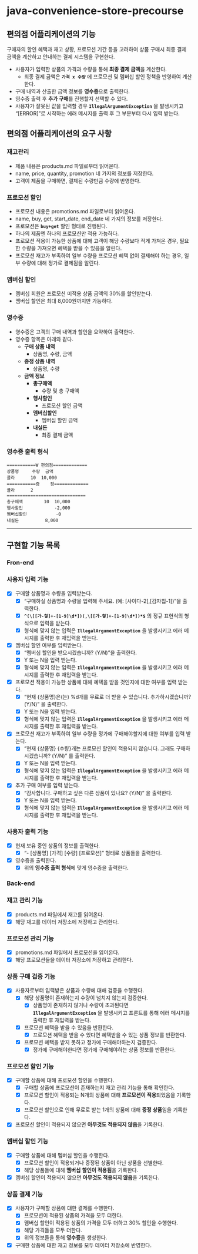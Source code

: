 # java-convenience-store-precourse
## 편의점 어플리케이션의 기능

구매자의 할인 혜택과 재고 상황, 프로모션 기간 등을 고려하여 상품 구매시 최종 결제 금액을 계산하고 안내하는 결제 시스템을 구현한다.

- 사용자가 입력한 상품의 가격과 수량을 통해 **최종 결제 금액**을 계산한다.
    - 최종 결제 금액은 **`가격 x 수량`** 에 프로모션 및 멤버십 할인 정책을 반영하여 계산한다.
- 구매 내역과 산출한 금액 정보를 **영수증**으로 출력한다.
- 영수증 출력 후 **추가 구매**를 진행할지 선택할 수 있다.
- 사용자가 잘못된 값을 입력할 경우 **`IllegalArgumentException`** 을 발생시키고 “[ERROR]”로 시작하는 에러 메시지를 출력 후 그 부분부터 다시 입력 받는다.

## 편의점 어플리케이션의 요구 사항

### 재고관리

- 제품 내용은 products.md 파일로부터 읽어온다.
- name, price, quantity, promotion 네 가지의 정보를 저장한다.
- 고객이 제품을 구매하면, 결제된 수량만큼 수량에 반영한다.

### 프로모션 할인

- 프로모션 내용은 promotions.md 파일로부터 읽어온다.
- name, buy, get, start_date, end_date 네 가지의 정보를 저장한다.
- 프로모션은 **`buy+get`** 할인 형태로 진행된다.
- 하나의 제품엔 하나의 프로모션만 적용 가능하다.
- 프로모션 적용이 가능한 상품에 대해 고객이 해당 수량보다 적게 가져온 경우, 필요한 수량을 가져오면 혜택을 받을 수 있음을 알린다.
- 프로모션 재고가 부족하여 일부 수량을  프로모션 혜택 없이 결제해야 하는 경우, 일부 수량에 대해 정가로 결제됨을 알린다.

### 멤버십 할인

- 멤버십 회원은 프로모션 미적용 상품 금액의 30%를 할인받는다.
- 멤버십 할인은 최대 8,000원까지만 가능하다.

### 영수증

- 영수증은 고객의 구매 내역과 할인을 요약하여 출력한다.
- 영수증 항목은 아래와 같다.
    - **구매 상품 내역**
        - 상품명, 수량, 금액
    - **증정 상품 내역**
        - 상품명, 수량
    - **금액 정보**
        - **총구매액**
            - 수량 및 총 구매액
        - **행사할인**
            - 프로모션 할인 금액
        - **멤버십할인**
            - 멤버십 할인 금액
        - **내실돈**
            - 최종 결제 금액

### 영수증 출력 형식

```
===========W 편의점=============
상품명		수량	금액
콜라		10 	10,000
===========증	정=============
콜라		2
==============================
총구매액		10	10,000
행사할인			-2,000
멤버십할인		    -0
내실돈			 8,000
```

---

## **구현할 기능 목록**

### Fron-end

### 사용자 입력 기능

- [x]  구매할 상품명과 수량을 입력받는다.
    - [x]  “구매하실 상품명과 수량을 입력해 주세요. (예: [사이다-2],[감자칩-1])”을 출력한다.
    - [x]  **`^(\[[가-힣]+-[1-9]\d*])(,\[[가-힣]+-[1-9]\d*])*$`** 의 정규 표현식의 형식으로 입력을 받는다.
    - [x]  형식에 맞지 않는 입력은 **`IllegalArgumentException`** 을 발생시키고 에러 메시지를 출력한 후 재입력을 받는다.
- [x]  멤버십 할인 여부를 입력받는다.
    - [x]  “멤버십 할인을 받으시겠습니까? (Y/N)”을 출력한다.
    - [x]  Y 또는 N을 입력 받는다.
    - [x]  형식에 맞지 않는 입력은 **`IllegalArgumentException`** 을 발생시키고 에러 메시지를 출력한 후 재입력을 받는다.
- [x]  프로모션 적용이 가능한 상품에 대해 혜택을 받을 것인지에 대한 여부를 입력 받는다.
    - [x]  “현재 {상품명}은(는) %d개를 무료로 더 받을 수 있습니다. 추가하시겠습니까? (Y/N)” 을 출력한다.
    - [x]  Y 또는 N을 입력 받는다.
    - [x]  형식에 맞지 않는 입력은 **`IllegalArgumentException`** 을 발생시키고 에러 메시지를 출력한 후 재입력을 받는다.
- [x]  프로모션 재고가 부족하여 일부 수량을 정가에 구매해야할지에 대한 여부를 입력 받는다.
    - [x]  “현재 {상품명} {수량}개는 프로모션 할인이 적용되지 않습니다. 그래도 구매하시겠습니까? (Y/N)” 를 출력한다.
    - [x]  Y 또는 N을 입력 받는다.
    - [x]  형식에 맞지 않는 입력은 **`IllegalArgumentException`** 을 발생시키고 에러 메시지를 출력한 후 재입력을 받는다.
- [x]  추가 구매 여부를 입력 받는다.
    - [x]  “감사합니다. 구매하고 싶은 다른 상품이 있나요? (Y/N)” 을 출력한다.
    - [x]  Y 또는 N을 입력 받는다.
    - [x]  형식에 맞지 않는 입력은 **`IllegalArgumentException`** 을 발생시키고 에러 메시지를 출력한 후 재입력을 받는다.

### 사용자 출력 기능

- [x]  현재 보유 중인 상품의 정보를 출력한다.
    - [x]  “- [상품명] [가격] [수량] [프로모션]” 형태로 상품들을 출력한다.
- [x]  영수증을 출력한다.
    - [x]  위의 **영수증 출력 형식**에 맞게 영수증을 출력한다.

### Back-end

### 재고 관리 기능

- [x]  products.md 파일에서 재고를 읽어온다.
- [x]  해당 재고를 데이터 저장소에 저장하고 관리한다.

### 프로모션 관리 기능

- [x]  promotions.md 파일에서 프로모션을 읽어온다.
- [x]  해당 프로모션들을 데이터 저장소에 저장하고 관리한다.

### 상품 구매 검증 기능

- [x]  사용자로부터 입력받은 상품과 수량에 대해 검증을 수행한다.
    - [x]  해당 상품명이 존재하는지 수량이 넘치지 않는지 검증한다.
        - [x]  상품명이 존재하지 않거나 수량이 초과된다면 **`IllegalArgumentException`** 을 발생시키고 프론트를 통해 에러 메시지를 출력한 후 재입력을 받는다.
    - [x]  프로모션 혜택을 받을 수 있음을 반환한다.
        - [x]  프로모션 혜택을 받을 수 있다면 혜택받을 수 있는 상품 정보를 반환한다.
    - [x]  프로모션 혜택을 받지 못하고 정가에 구매해야하는지 검증한다.
        - [x]  정가에 구매해야한다면 정가에 구매해야하는 상품 정보를 반환한다.

### 프로모션 할인 기능

- [x]  구매할 상품에 대해 프로모션 할인을 수행한다.
    - [x]  구매할 상품에 프로모션이 존재하는지 재고 관리 기능을 통해 확인한다.
    - [x]  프로모션 할인이 적용되는 N개의 상품에 대해 **프로모션이 적용**되었음을 기록한다.
    - [x]  프로모션 할인으로 인해 무료로 받는 1개의 상품에 대해 **증정 상품**임을 기록한다.
- [x]  프로모션 할인이 적용되지 않으면 **아무것도 적용되지 않음**을 기록한다.

### 멤버십 할인 기능

- [x]  구매할 상품에 대해 멤버십 할인을 수행한다.
    - [x]  프로모션 할인이 적용되거나 증정된 상품이 아닌 상품을 선별한다.
    - [x]  해당 상품들에 대해 **멤버십** **할인이 적용됨**을 기록한다.
- [x]  멤버십 할인이 적용되지 않으면 **아무것도 적용되지 않음**을 기록한다.

### 상품 결제 기능

- [x]  사용자가 구매할 상품에 대한 결제를 수행한다.
    - [x]  프로모션이 적용된 상품의 가격을 모두 더한다.
    - [x]  멤버십 할인이 적용된 상품의 가격을 모두 더하고 30% 할인을 수행한다.
    - [x]  해당 가격들을 모두 더한다.
    - [x]  위의 정보들을 통해 **영수증**을 생성한다.
- [x] 구매한 상품에 대한 재고 정보를 모두 데이터 저장소에 반영한다.
